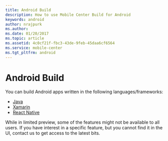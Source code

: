 ```yaml
---
title: Android Build
description: How to use Mobile Center Build for Android
keywords: android
author: nrajpurk
ms.author: 
ms.date: 01/20/2017
ms.topic: article
ms.assetid: 4c0cf21f-fbc3-43de-9feb-45daa6cf6564
ms.service: mobile-center
ms.tgt_pltfrm: android
---
```


# Android Build

You can build Android apps written in the following languages/frameworks:

* [Java](first-build/java.md)
* [Xamarin](first-build/xamarin.md)
* [React Native](first-build/react-native.md)

While in limited preview, some of the features might not be available to all users. If you have interest in a specific feature, but you cannot find it in the UI, contact us to get access to the latest bits.
